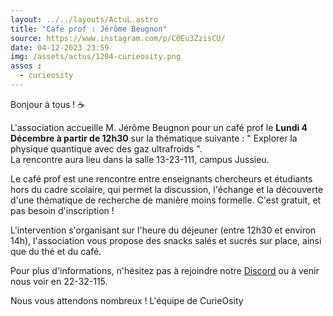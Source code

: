 ```yaml
---
layout: ../../layouts/ActuL.astro
title: "Café prof : Jérôme Beugnon"
source: https://www.instagram.com/p/C0Eu3ZzisCU/
date: 04-12-2023 23:59
img: /assets/actus/1204-curieosity.png
assos :
  - curieosity
---
```


Bonjour à tous ! ☕

L'association accueille M. Jérôme Beugnon pour un café prof le __Lundi 4 Décembre à partir de 12h30__ sur la thématique suivante : " Explorer la physique quantique avec des gaz ultrafroids ".  
La rencontre aura lieu dans la salle 13-23-111, campus Jussieu.

Le café prof est une rencontre entre enseignants chercheurs et étudiants hors du cadre scolaire, qui permet la discussion, l'échange et la découverte d'une thématique de recherche de manière moins formelle. C'est gratuit, et pas besoin d'inscription !

L'intervention s'organisant sur l'heure du déjeuner (entre 12h30 et environ 14h), l'association vous propose des snacks salés et sucrés sur place, ainsi que du thé et du café.

Pour plus d'informations, n'hésitez pas à rejoindre notre [Discord](https://discord.gg/U5NvHDTnwM) ou à venir nous voir en 22-32-115.

Nous vous attendons nombreux !
L'équipe de CurieOsity
